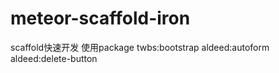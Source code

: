 # meteor-scaffold-iron
scaffold快速开发 使用package  twbs:bootstrap aldeed:autoform aldeed:delete-button 

